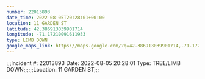 ```yaml
---
number: 22013893
date_time: 2022-08-05T20:28:01+00:00
location: 11 GARDEN ST
latitude: 42.386913039901714
longitude: -71.17210091611933
type: LIMB DOWN
google_maps_link: https://maps.google.com/?q=42.386913039901714,-71.17210091611933
---
```


;;;Incident #: 22013893   Date: 2022-08-05 20:28:01   Type: TREE/LIMB DOWN;;;;;;Location: 11 GARDEN ST;;;
